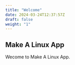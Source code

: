 ```yaml
---
title: "Welcome"
date: 2024-03-24T12:37:57Z
draft: false
weight: "1"
---
```


## Make A Linux App

Wecome to Make A Linux App. 

